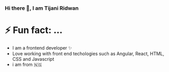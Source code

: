 ### Hi there 👋, I am Tijani Ridwan

<!--
**iamtridwan/iamtridwan** is a ✨ _special_ ✨ repository because its `README.md` (this file) appears on your GitHub profile. -->



# ⚡ Fun fact: ...

- I am a frontend developer ✨
- Love working with front end techologies such as Angular, React, HTML, CSS and Javascript
-  i am from 🇳🇬
